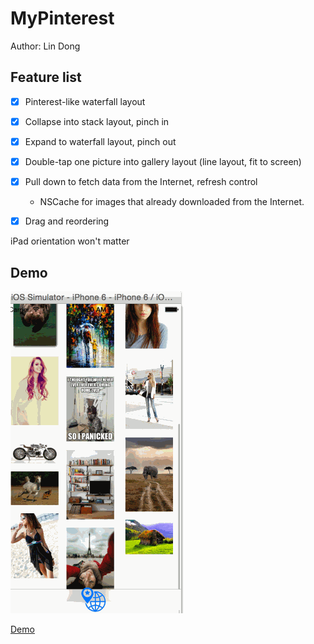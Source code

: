 # MyPinterest

Author: Lin Dong

## Feature list

- [x] Pinterest-like waterfall layout

- [x] Collapse into stack layout, pinch in

- [x] Expand to waterfall layout, pinch out

- [x] Double-tap one picture into gallery layout (line layout, fit to screen)

- [x] Pull down to fetch data from the Internet, refresh control

    * NSCache for images that already downloaded from the Internet.

- [x] Drag and reordering

iPad orientation won't matter

## Demo

![](https://github.com/ldong/myPinterest/blob/iPhone/iPhoneDemo.gif)

[Demo](https://github.com/ldong/myPinterest/blob/master/demo.mp4)
